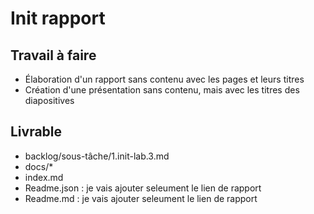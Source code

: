 # Init rapport

## Travail à faire
- Élaboration d'un rapport sans contenu avec les pages et leurs titres
- Création d'une présentation sans contenu, mais avec les titres des diapositives

## Livrable
- backlog/sous-tâche/1.init-lab.3.md
- docs/* 
- index.md
- Readme.json : je vais ajouter seleument le lien de rapport
- Readme.md  : je vais ajouter seleument le lien de rapport